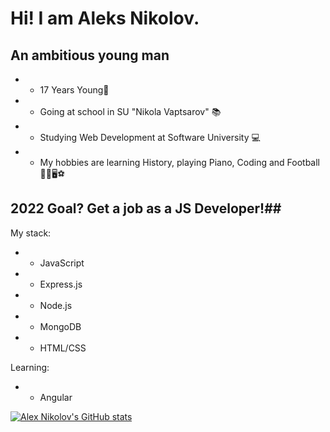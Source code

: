 # Hi! I am Aleks Nikolov.

## An ambitious young man

* - 17 Years Young👦 
* - Going at school in SU "Nikola Vaptsarov" 📚
* - Studying Web Development at Software University 💻
* - My hobbies are learning History, playing Piano, Coding and Football🗿🎹🖥⚽

## 2022 Goal? Get a job as a JS Developer!##

My stack:

* - JavaScript
* - Express.js
* - Node.js
* - MongoDB
* - HTML/CSS

Learning:

* - Angular

[![Alex Nikolov's GitHub stats](https://github-readme-stats.vercel.app/api?username=AlexNikolov2)](https://github.com/anuraghazra/github-readme-stats)
